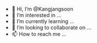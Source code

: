 - 👋 Hi, I’m @Kangjangsoon
- 👀 I’m interested in ...
- 🌱 I’m currently learning ...
- 💞️ I’m looking to collaborate on ...
- 📫 How to reach me ...

<!---
Kangjangsoon/Kangjangsoon is a ✨ special ✨ repository because its `README.md` (this file) appears on your GitHub profile.
You can click the Preview link to take a look at your changes.
--->
